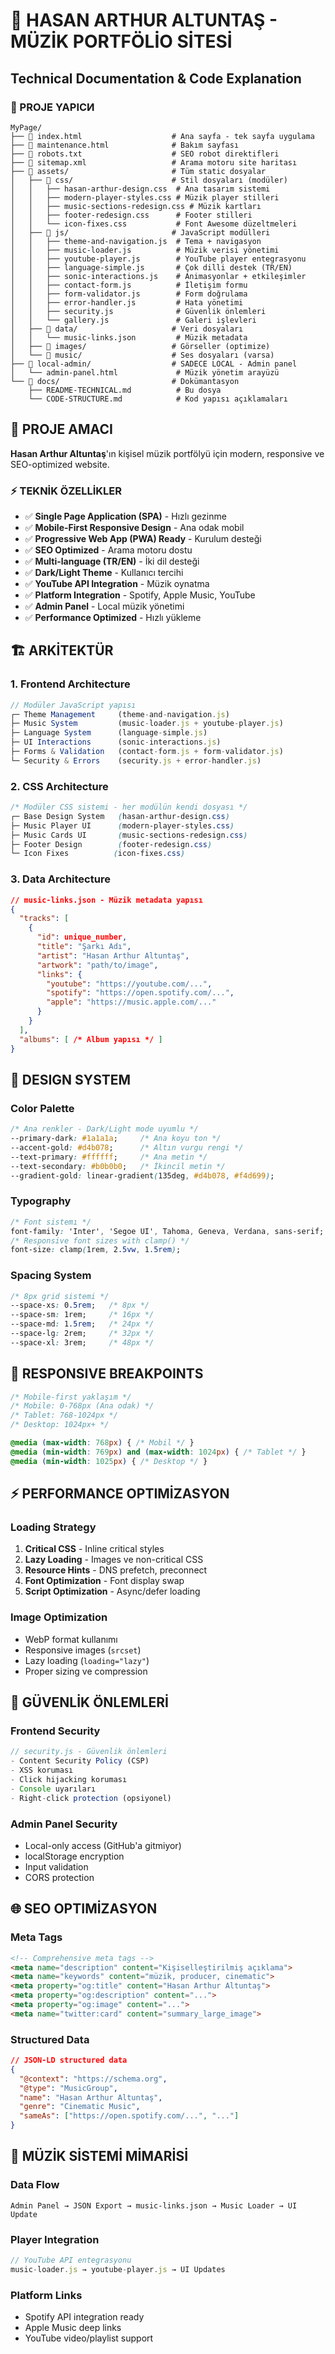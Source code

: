 # 🎵 HASAN ARTHUR ALTUNTAŞ - MÜZİK PORTFÖLİO SİTESİ
## Technical Documentation & Code Explanation

### 📁 PROJE YAPIСИ
```
MyPage/
├── 📄 index.html                    # Ana sayfa - tek sayfa uygulama
├── 📄 maintenance.html              # Bakım sayfası
├── 📄 robots.txt                    # SEO robot direktifleri
├── 📄 sitemap.xml                   # Arama motoru site haritası
├── 📂 assets/                       # Tüm static dosyalar
│   ├── 📂 css/                      # Stil dosyaları (modüler)
│   │   ├── hasan-arthur-design.css  # Ana tasarım sistemi
│   │   ├── modern-player-styles.css # Müzik player stilleri
│   │   ├── music-sections-redesign.css # Müzik kartları
│   │   ├── footer-redesign.css      # Footer stilleri
│   │   └── icon-fixes.css           # Font Awesome düzeltmeleri
│   ├── 📂 js/                       # JavaScript modülleri
│   │   ├── theme-and-navigation.js  # Tema + navigasyon
│   │   ├── music-loader.js          # Müzik verisi yönetimi
│   │   ├── youtube-player.js        # YouTube player entegrasyonu
│   │   ├── language-simple.js       # Çok dilli destek (TR/EN)
│   │   ├── sonic-interactions.js    # Animasyonlar + etkileşimler
│   │   ├── contact-form.js          # İletişim formu
│   │   ├── form-validator.js        # Form doğrulama
│   │   ├── error-handler.js         # Hata yönetimi
│   │   ├── security.js              # Güvenlik önlemleri
│   │   └── gallery.js               # Galeri işlevleri
│   ├── 📂 data/                     # Veri dosyaları
│   │   └── music-links.json         # Müzik metadata
│   ├── 📂 images/                   # Görseller (optimize)
│   └── 📂 music/                    # Ses dosyaları (varsa)
├── 📂 local-admin/                  # SADECE LOCAL - Admin panel
│   └── admin-panel.html             # Müzik yönetim arayüzü
└── 📂 docs/                         # Dokümantasyon
    ├── README-TECHNICAL.md          # Bu dosya
    └── CODE-STRUCTURE.md            # Kod yapısı açıklamaları
```

## 🎯 PROJE AMACI
**Hasan Arthur Altuntaş**'ın kişisel müzik portfölyü için modern, responsive ve SEO-optimized website.

### ⚡ TEKNİK ÖZELLİKLER
- ✅ **Single Page Application (SPA)** - Hızlı gezinme
- ✅ **Mobile-First Responsive Design** - Ana odak mobil
- ✅ **Progressive Web App (PWA) Ready** - Kurulum desteği
- ✅ **SEO Optimized** - Arama motoru dostu
- ✅ **Multi-language (TR/EN)** - İki dil desteği
- ✅ **Dark/Light Theme** - Kullanıcı tercihi
- ✅ **YouTube API Integration** - Müzik oynatma
- ✅ **Platform Integration** - Spotify, Apple Music, YouTube
- ✅ **Admin Panel** - Local müzik yönetimi
- ✅ **Performance Optimized** - Hızlı yükleme

## 🏗️ ARKİTEKTÜR

### 1. **Frontend Architecture**
```javascript
// Modüler JavaScript yapısı
┌─ Theme Management     (theme-and-navigation.js)
├─ Music System         (music-loader.js + youtube-player.js)
├─ Language System      (language-simple.js)
├─ UI Interactions      (sonic-interactions.js)
├─ Forms & Validation   (contact-form.js + form-validator.js)
└─ Security & Errors    (security.js + error-handler.js)
```

### 2. **CSS Architecture**
```css
/* Modüler CSS sistemi - her modülün kendi dosyası */
┌─ Base Design System   (hasan-arthur-design.css)
├─ Music Player UI      (modern-player-styles.css)
├─ Music Cards UI       (music-sections-redesign.css)
├─ Footer Design        (footer-redesign.css)
└─ Icon Fixes          (icon-fixes.css)
```

### 3. **Data Architecture**
```json
// music-links.json - Müzik metadata yapısı
{
  "tracks": [
    {
      "id": unique_number,
      "title": "Şarkı Adı",
      "artist": "Hasan Arthur Altuntaş",
      "artwork": "path/to/image",
      "links": {
        "youtube": "https://youtube.com/...",
        "spotify": "https://open.spotify.com/...",
        "apple": "https://music.apple.com/..."
      }
    }
  ],
  "albums": [ /* Album yapısı */ ]
}
```

## 🎨 DESIGN SYSTEM

### **Color Palette**
```css
/* Ana renkler - Dark/Light mode uyumlu */
--primary-dark: #1a1a1a;     /* Ana koyu ton */
--accent-gold: #d4b078;      /* Altın vurgu rengi */
--text-primary: #ffffff;     /* Ana metin */
--text-secondary: #b0b0b0;   /* İkincil metin */
--gradient-gold: linear-gradient(135deg, #d4b078, #f4d699);
```

### **Typography**
```css
/* Font sistemı */
font-family: 'Inter', 'Segoe UI', Tahoma, Geneva, Verdana, sans-serif;
/* Responsive font sizes with clamp() */
font-size: clamp(1rem, 2.5vw, 1.5rem);
```

### **Spacing System**
```css
/* 8px grid sistemi */
--space-xs: 0.5rem;   /* 8px */
--space-sm: 1rem;     /* 16px */
--space-md: 1.5rem;   /* 24px */
--space-lg: 2rem;     /* 32px */
--space-xl: 3rem;     /* 48px */
```

## 📱 RESPONSIVE BREAKPOINTS
```css
/* Mobile-first yaklaşım */
/* Mobile: 0-768px (Ana odak) */
/* Tablet: 768-1024px */
/* Desktop: 1024px+ */

@media (max-width: 768px) { /* Mobil */ }
@media (min-width: 769px) and (max-width: 1024px) { /* Tablet */ }
@media (min-width: 1025px) { /* Desktop */ }
```

## ⚡ PERFORMANCE OPTIMİZASYON

### **Loading Strategy**
1. **Critical CSS** - Inline critical styles
2. **Lazy Loading** - Images ve non-critical CSS
3. **Resource Hints** - DNS prefetch, preconnect
4. **Font Optimization** - Font display swap
5. **Script Optimization** - Async/defer loading

### **Image Optimization**
- WebP format kullanımı
- Responsive images (`srcset`)
- Lazy loading (`loading="lazy"`)
- Proper sizing ve compression

## 🔐 GÜVENLİK ÖNLEMLERİ

### **Frontend Security**
```javascript
// security.js - Güvenlik önlemleri
- Content Security Policy (CSP)
- XSS koruması
- Click hijacking koruması
- Console uyarıları
- Right-click protection (opsiyonel)
```

### **Admin Panel Security**
- Local-only access (GitHub'a gitmiyor)
- localStorage encryption
- Input validation
- CORS protection

## 🌐 SEO OPTIMİZASYON

### **Meta Tags**
```html
<!-- Comprehensive meta tags -->
<meta name="description" content="Kişiselleştirilmiş açıklama">
<meta name="keywords" content="müzik, producer, cinematic">
<meta property="og:title" content="Hasan Arthur Altuntaş">
<meta property="og:description" content="...">
<meta property="og:image" content="...">
<meta name="twitter:card" content="summary_large_image">
```

### **Structured Data**
```json
// JSON-LD structured data
{
  "@context": "https://schema.org",
  "@type": "MusicGroup",
  "name": "Hasan Arthur Altuntaş",
  "genre": "Cinematic Music",
  "sameAs": ["https://open.spotify.com/...", "..."]
}
```

## 🎵 MÜZİK SİSTEMİ MİMARİSİ

### **Data Flow**
```
Admin Panel → JSON Export → music-links.json → Music Loader → UI Update
```

### **Player Integration**
```javascript
// YouTube API entegrasyonu
music-loader.js → youtube-player.js → UI Updates
```

### **Platform Links**
- Spotify API integration ready
- Apple Music deep links
- YouTube video/playlist support